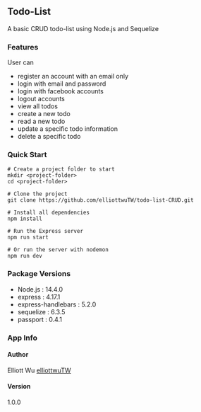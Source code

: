 ## Todo-List

A basic CRUD todo-list using Node.js and Sequelize

### Features

User can

- register an account with an email only
- login with email and password
- login with facebook accounts
- logout accounts
- view all todos
- create a new todo
- read a new todo
- update a specific todo information
- delete a specific todo

### Quick Start

```
# Create a project folder to start
mkdir <project-folder>
cd <project-folder>

# Clone the project
git clone https://github.com/elliottwuTW/todo-list-CRUD.git

# Install all dependencies
npm install

# Run the Express server
npm run start

# Or run the server with nodemon
npm run dev
```

### Package Versions

- Node.js : 14.4.0
- express : 4.17.1
- express-handlebars : 5.2.0
- sequelize : 6.3.5
- passport : 0.4.1

### App Info

#### Author

Elliott Wu [elliottwuTW](https://github.com/elliottwuTW)

#### Version

1.0.0
